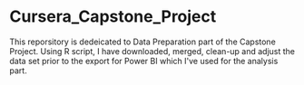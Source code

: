 # Cursera_Capstone_Project
This reporsitory is dedeicated to Data Preparation part of the Capstone Project.
Using R script, I have downloaded, merged, clean-up and adjust the data set prior to the export for Power BI which I've used for the analysis part.
